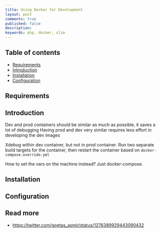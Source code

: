 ```yaml
---
title: Using Docker for Development
layout: post
comments: true
published: false
description: 
keywords: php, docker, slim
---
```


## Table of contents

* [Requirements](#requirements)
* [Introduction](#introduction)
* [Installation](#installation)
* [Configuration](#configuration)

## Requirements


## Introduction

Dev and prod containers should be similar as much as possible, it saves a lot of debugging
Having prod and dev very similar requires less effort in developing the dev images

Xdebug within dev container, but not in prod container.
Run two separate build targets for the container, 
then restart the container based on `docker-compose.override.yml`

How to set the vars on the machine instead? Just docker-compose.

## Installation

## Configuration

## Read more

* <https://twitter.com/goetas_asmir/status/1276389929443090432>